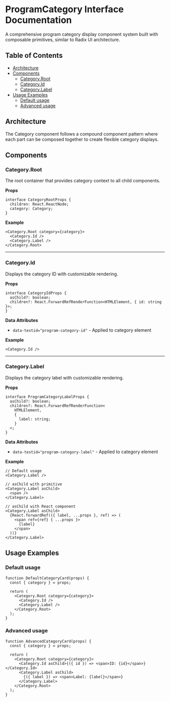 # ProgramCategory Interface Documentation

A comprehensive program category display component system built with composable primitives, similar to Radix UI architecture.

## Table of Contents

- [Architecture](#architecture)
- [Components](#components)
  - [Category.Root](#categoryroot)
  - [Category.Id](#categoryid)
  - [Category.Label](#categorylabel)
- [Usage Examples](#usage-examples)
  - [Default usage](#default-usage)
  - [Advanced usage](#advanced-usage)

## Architecture

The Category component follows a compound component pattern where each part can be composed together to create flexible category displays.

## Components

### Category.Root

The root container that provides category context to all child components.

**Props**

```tsx
interface CategoryRootProps {
  children: React.ReactNode;
  category: Category;
}
```

**Example**

```tsx
<Category.Root category={category}>
  <Category.Id />
  <Category.Label />
</Category.Root>
```

---

### Category.Id

Displays the category ID with customizable rendering.

**Props**

```tsx
interface CategoryIdProps {
  asChild?: boolean;
  children?: React.ForwardRefRenderFunction<HTMLElement, { id: string }>;
}
```

**Data Attributes**

- `data-testid="program-category-id"` - Applied to category element

**Example**

```tsx
<Category.Id />
```

---

### Category.Label

Displays the category label with customizable rendering.

**Props**

```tsx
interface ProgramCategoryLabelProps {
  asChild?: boolean;
  children?: React.ForwardRefRenderFunction<
    HTMLElement,
    {
      label: string;
    }
  >;
}
```

**Data Attributes**

- `data-testid="program-category-label"` - Applied to category element

**Example**

```tsx
// Default usage
<Category.Label />

// asChild with primitive
<Category.Label asChild>
  <span />
</Category.Label>

// asChild with React component
<Category.Label asChild>
  {React.forwardRef(({ label, ...props }, ref) => (
    <span ref={ref} { ...props }>
      {label}
    </span>
  ))}
</Category.Label>
```

## Usage Examples

### Default usage

```tsx
function DefaultCategoryCard(props) {
  const { category } = props;

  return (
    <Category.Root category={category}>
      <Category.Id />
      <Category.Label />
    </Category.Root>
  );
}
```

### Advanced usage

```tsx
function AdvancedCategoryCard(props) {
  const { category } = props;

  return (
    <Category.Root category={category}>
      <Category.Id asChild>{({ id }) => <span>ID: {id}</span>}</Category.Id>
      <Category.Label asChild>
        {({ label }) => <span>Label: {label}</span>}
      </Category.Label>
    </Category.Root>
  );
}
```
